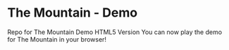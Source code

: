 # The Mountain - Demo
Repo for The Mountain Demo HTML5 Version
You can now play the demo for The Mountain in your browser!
